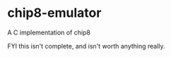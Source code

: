 chip8-emulator
==============

A C implementation of chip8

FYI this isn't complete, and isn't worth anything really.
